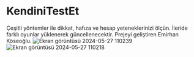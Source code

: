 # KendiniTestEt
Çeşitli yöntemler ile dikkat, hafıza ve hesap yeteneklerinizi ölçün.
İleride farklı oyunlar yüklenerek güncellenecektir.
Prejeyi geliştiren Emirhan Köseoğlu.
![Ekran görüntüsü 2024-05-27 110239](https://github.com/EmirhanKoseoglu/KendiniTestEt/assets/148708886/92c1aa3e-c41b-417c-a88c-353956eb96a2)
![Ekran görüntüsü 2024-05-27 110218](https://github.com/EmirhanKoseoglu/KendiniTestEt/assets/148708886/6783999a-1d70-4064-a61f-36973c21fe29)
